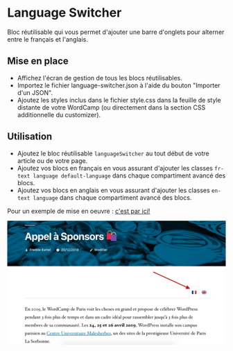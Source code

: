 # Language Switcher

Bloc réutilisable qui vous permet d'ajouter une barre d'onglets pour alterner entre le français et l'anglais.

## Mise en place

- Affichez l'écran de gestion de tous les blocs réutilisables.
- Importez le fichier language-switcher.json à l'aide du bouton "Importer d'un JSON".
- Ajoutez les styles inclus dans le fichier style.css dans la feuille de style distante de votre WordCamp (ou directement dans la section CSS additionnelle du customizer).

## Utilisation

- Ajoutez le bloc réutilisable `languageSwitcher` au tout début de votre article ou de votre page.
- Ajoutez vos blocs en français en vous assurant d'ajouter les classes `fr-text language default-language` dans chaque compartiment avancé des blocs.
- Ajoutez vos blocs en anglais en vous assurant d'ajouter les classes `en-text language` dans chaque compartiment avancé des blocs.

Pour un exemple de mise en oeuvre : [c'est par ici!](https://2019.paris.wordcamp.org/2018/12/20/appel-a-sponsors/)

![Aperçu](https://github.com/WordCampParis/2019/blob/master/site/blocs/language-switcher/screenshot.png)
